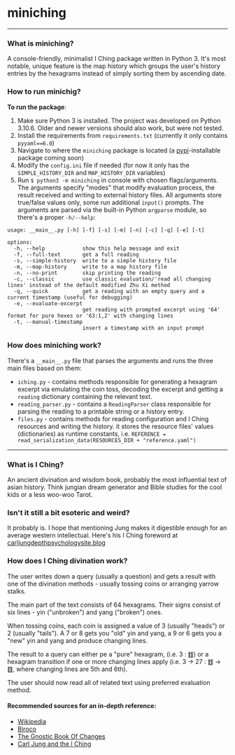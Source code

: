 # miniching
[//]: # (#### Video Demo: todo)

---
### What is miniching?
A console-friendly, minimalist I Ching package written in Python 3. It's most notable, unique feature is the map history
which groups the user's history entries by the hexagrams instead of simply sorting them by ascending date. 

### How to run minichig?
__To run the package__:
1. Make sure Python 3 is installed. The project was developed on Python 3.10.6.
Older and newer versions should also work, but were not tested.
2. Install the requirements from `requirements.txt` (currently it only contains `pyyaml==6.0`)
3. Navigate to where the `miniching` package is located (a [pypi](https://pypi.org/)-installable package coming soon)
4. Modify the `config.ini` file if needed (for now it only has the `SIMPLE_HISTORY_DIR` and `MAP_HISTORY_DIR` variables)
5. Run `$ python3 -m miniching` in console with chosen flags/arguments.
The arguments specify "modes" that modify evaluation process, the result received and writing to external history files.
All arguments store true/false values only, some run additional `input()` prompts. 
The arguments are parsed via the built-in Python `argparse` module, so there's a proper `-h/--help`:
```
usage: __main__.py [-h] [-f] [-s] [-m] [-n] [-c] [-q] [-e] [-t]

options:
  -h, --help            show this help message and exit
  -f, --full-text       get a full reading
  -s, --simple-history  write to a simple history file
  -m, --map-history     write to a map history file
  -n, --no-print        skip printing the reading
  -c, --classic         use classic evaluation/'read all changing lines' instead of the default modified Zhu Xi method
  -q, --quick           get a reading with an empty query and a current timestamp (useful for debugging)
  -e, --evaluate-excerpt
                        get reading with prompted excerpt using '64' format for pure hexes or '63:1,2' with changing lines
  -t, --manual-timestamp
                        insert a timestamp with an input prompt
```

### How does miniching work?
There's a `__main__.py` file that parses the arguments and runs the three main files based on them:
* `iching.py` - contains methods responsible for generating a hexagram excerpt via emulating the coin toss, decoding the
excerpt and getting a `reading` dictionary containing the relevant text. 
* `reading_parser.py` - contains a `ReadingParser` class responsible for parsing the reading to a printable string or
a history entry.
* `files.py` - contains methods for reading configuration and I Ching resources and writing the history. it stores the
resource files' values (dictionaries) as runtime constants, i.e.  `REFERENCE = read_serialization_data(RESOURCES_DIR + "reference.yaml")`

---
### What is I Ching?
An ancient divination and wisdom book, probably the most influential text of asian history.
Think jungian dream generator and Bible studies for the cool kids or a less woo-woo Tarot.

### Isn't it still a bit esoteric and weird?
It probably is. I hope that mentioning Jung makes it digestible enough for an average western intellectual. Here's his
I Ching foreword at [carljungdepthpsychologysite.blog](https://carljungdepthpsychologysite.blog/2020/02/03/foreword-to-the-i-ching-by-carl-gustav-jung/)



### How does I Ching divination work?
The user writes down a query (usually a question) and gets a result with one of the divination methods -
usually tossing coins or arranging yarrow stalks.

The main part of the text consists of 64 hexagrams.
Their signs consist of six lines - yin ("unbroken") and yang ("broken") ones.

When tossing coins, each coin is assigned a value of 3 (usually "heads") or 2 (usually "tails").
A 7 or 8 gets you "old" yin and yang, a 9 or 6 gets you a "new" yin and yang and produce changing lines.

The result to a query can either pe a "pure" hexagram, (i.e. 3 : ䷂) or a hexagram transition if one or more changing
lines apply (i.e. 3 -> 27 : ䷂ -> ䷚, where changing lines are 5th and 6th).

The user should now read all of related text using preferred evaluation method. 

#### Recommended sources for an in-depth reference:
* [Wikipedia](https://en.wikipedia.org/wiki/I_Ching)
* [Biroco](https://www.biroco.com/yijing/index.htm)
* [The Gnostic Book Of Changes](https://www.jamesdekorne.com/GBCh/GBCh.htm)
* [Carl Jung and the I Ching](https://carl-jung.net/iching.html)
